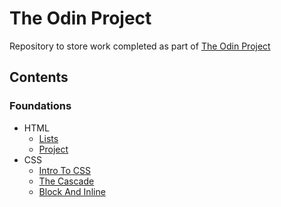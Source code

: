 # The Odin Project

Repository to store work completed as part of [The Odin Project](https://www.theodinproject.com/)

## Contents

### Foundations

- HTML
  - [Lists](./01-foundations/01-html-foundations/01-lists/)
  - [Project](./01-foundations/01-html-foundations/project/)
- CSS
  - [Intro To CSS](./01-foundations/02-css-foundations/01-intro-to-css/)
  - [The Cascade](./01-foundations/02-css-foundations/02-the-cascade/)
  - [Block And Inline](./01-foundations/02-css-foundations/03-block-and-inline/)
